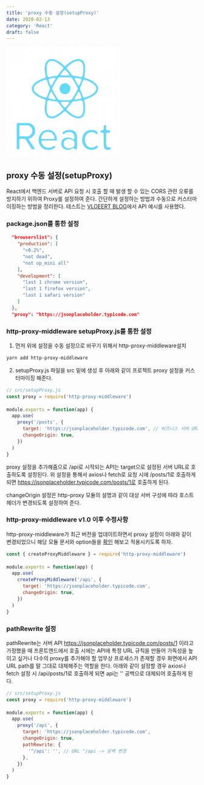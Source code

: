 ```yaml
---
title: 'proxy 수동 설정(setupProxy)'
date: 2020-02-13
category: 'React'
draft: false
---
```


![](./images/banner/react.png)

## proxy 수동 설정(setupProxy)

React에서 백엔드 서버로 API 요청 시 호출 할 때 발생 할 수 있는 CORS 관련 오류를 방지하기 위하여 Proxy를
설정하여 준다. 간단하게 설정하는 방법과 수동으로 커스터마이징하는 방법을 정리한다.
테스트는 [VLOEERT BLOG](https://velopert.com/)에서 API 예시를 사용했다.

### package.json를 통한 설정

```json
  "browserslist": {
    "production": [
      ">0.2%",
      "not dead",
      "not op_mini all"
    ],
    "development": [
      "last 1 chrome version",
      "last 1 firefox version",
      "last 1 safari version"
    ]
  },
  "proxy": "https://jsonplaceholder.typicode.com"
```

### http-proxy-middleware setupProxy.js를 통한 설정

1. 먼저 위에 설정을 수동 설정으로 바꾸기 위해서 http-proxy-middleware설치

```sh
yarn add http-proxy-middleware
```

2. setupProxy.js 파일을 src 밑에 생성 후 아래와 같이 프로젝트 proxy 설정을 커스터마이징 해준다.

```js
// src/setupProxy.js
const proxy = require('http-proxy-middleware')

module.exports = function(app) {
  app.use(
    proxy('/posts', {
      target: 'https://jsonplaceholder.typicode.com', // 비즈니스 서버 URL 설정
      changeOrigin: true,
    })
  )
}
```

proxy 설정을 추가해줌으로 /api로 시작되는 API는 target으로 설정된 서버 URL로 호출하도록 설정된다.
위 설정을 통해서 axios나 fetch로 요청 시에 /posts/1로 호출하게 되면
https://jsonplaceholder.typicode.com/posts/1로 호출하게 된다.

changeOrigin 설정은 http-proxy 모듈의 설명과 같이 대상 서버 구성에 따라 호스트 헤더가 변경되도록
설정하여 준다.

### http-proxy-middleware v1.0 이후 수정사항

http-proxy-middleware가 최근 버전을 업데이트하면서 proxy 설정이 아래와 같이 변경되었으니
해당 모듈 문서와 option들을 [확인](https://www.npmjs.com/package/http-proxy-middleware) 해보고 적용시키도록 하자.

```js
const { createProxyMiddleware } = require('http-proxy-middleware')

module.exports = function(app) {
  app.use(
    createProxyMiddleware('/api', {
      target: 'https://jsonplaceholder.typicode.com',
      changeOrigin: true,
    })
  )
}
```

### pathRewrite 설정

pathRewrite는 서버 API https://jsonplaceholder.typicode.com/posts/1 이라고 가정했을 때
프론트엔드에서 호출 시에는 API에 특정 URL 규칙을 만들어 가독성을 높이고 싶거나 다수의 proxy를
추가해야 할 업무상 프로세스가 존재할 경우 화면에서 API URL path를 말 그대로 대체해주는 역할을 한다.
아래와 같이 설정할 경우 axios나 fetch 설정 시 /api/posts/1로 호출하게 되면 api는 '' 공백으로 대체되어 호출하게 된다.

```js
// src/setupProxy.js
const proxy = require('http-proxy-middleware')

module.exports = function(app) {
  app.use(
    proxy('/api', {
      target: 'https://jsonplaceholder.typicode.com',
      changeOrigin: true,
      pathRewrite: {
        '^/api': '', // URL ^/api -> 공백 변경
      },
    })
  )
}
```
